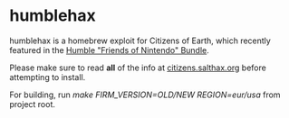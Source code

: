 # humblehax

humblehax is a homebrew exploit for Citizens of Earth, which recently featured in the [Humble "Friends of Nintendo" Bundle](https://www.humblebundle.com/friends-of-nintendo-3ds-wiiu).

Please make sure to read **all** of the info at [citizens.salthax.org](https://citizens.salthax.org) before attempting to install.

For building, run *make FIRM_VERSION=OLD/NEW REGION=eur/usa* from project root.
